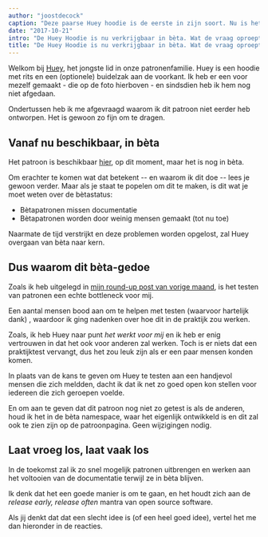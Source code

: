 ```yaml
---
author: "joostdecock"
caption: "Deze paarse Huey hoodie is de eerste in zijn soort. Nu is het jouw beurt"
date: "2017-10-21"
intro: "De Huey Hoodie is nu verkrijgbaar in bèta. Wat de vraag oproept: wat betekent het voor een patroon om in Beta te zijn?"
title: "De Huey Hoodie is nu verkrijgbaar in bèta. Wat de vraag oproept: wat betekent het voor een patroon om in Beta te zijn?"
---
```


Welkom bij [Huey](/patterns/huey), het jongste lid in onze patronenfamilie. Huey is een hoodie met rits en een (optionele) buidelzak aan de voorkant. Ik heb er een voor mezelf gemaakt - die op de foto hierboven - en sindsdien heb ik hem nog niet afgedaan.

Ondertussen heb ik me afgevraagd waarom ik dit patroon niet eerder heb ontworpen. Het is gewoon zo fijn om te dragen.

## Vanaf nu beschikbaar, in bèta

Het patroon is beschikbaar [hier](/patterns/huey), op dit moment, maar het is nog in bèta.

Om erachter te komen wat dat betekent -- en waarom ik dit doe -- lees je gewoon verder. Maar als je staat te popelen om dit te maken, is dit wat je moet weten over de bètastatus:

 - Bètapatronen missen documentatie
 - Bètapatronen worden door weinig mensen gemaakt (tot nu toe)

Naarmate de tijd verstrijkt en deze problemen worden opgelost, zal Huey overgaan van bèta naar kern.

## Dus waarom dit bèta-gedoe

Zoals ik heb uitgelegd in [mijn round-up post van vorige maand](/blog/roundup-2017-09/), is het testen van patronen een echte bottleneck voor mij.

Een aantal mensen bood aan om te helpen met testen (waarvoor hartelijk dank) , waardoor ik ging nadenken over hoe dit in de praktijk zou werken.

Zoals, ik heb Huey naar punt *het werkt voor mij* en ik heb er enig vertrouwen in dat het ook voor anderen zal werken. Toch is er niets dat een praktijktest vervangt, dus het zou leuk zijn als er een paar mensen konden komen.

In plaats van de kans te geven om Huey te testen aan een handjevol mensen die zich meldden, dacht ik dat ik net zo goed open kon stellen voor iedereen die zich geroepen voelde.

En om aan te geven dat dit patroon nog niet zo getest is als de anderen, houd ik het in de bèta namespace, waar het eigenlijk ontwikkeld is en dit zal ook te zien zijn op de patroonpagina. Geen wijzigingen nodig.

## Laat vroeg los, laat vaak los

In de toekomst zal ik zo snel mogelijk patronen uitbrengen en werken aan het voltooien van de documentatie terwijl ze in bèta blijven.

Ik denk dat het een goede manier is om te gaan, en het houdt zich aan de *release early, release often* mantra van open source software.

Als jij denkt dat dat een slecht idee is (of een heel goed idee), vertel het me dan hieronder in de reacties.

